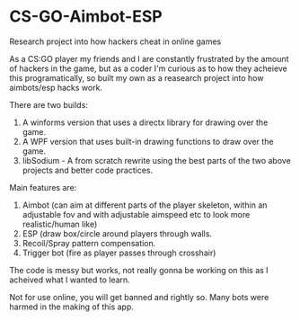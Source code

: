 # CS-GO-Aimbot-ESP
Research project into how hackers cheat in online games

As a CS:GO player my friends and I are constantly frustrated by the amount of hackers in the game, but as a coder I'm curious as to how they acheieve this programatically, so built my own as a reasearch project into how aimbots/esp hacks work.

There are two builds:
1. A winforms version that uses a directx library for drawing over the game.
2. A WPF version that uses built-in drawing functions to draw over the game.
3. libSodium - A from scratch rewrite using the best parts of the two above projects and better code practices.

Main features are:
1. Aimbot (can aim at different parts of the player skeleton, within an adjustable fov and with adjustable aimspeed etc to look more realistic/human like)
2. ESP (draw box/circle around players through walls.
3. Recoil/Spray pattern compensation.
4. Trigger bot (fire as player passes through crosshair)

The code is messy but works, not really gonna be working on this as I acheived what I wanted to learn.

Not for use online, you will get banned and rightly so.
Many bots were harmed in the making of this app.
